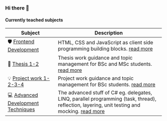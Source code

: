 ### Hi there 👋

#### Currently teached subjects
| Subject | Description |
| -- | -- |
| 🛡️ [Frontend Development]() | HTML, CSS and JavaScript as client side programming building blocks. [read more](https://nik.siposm.hu/kf)
| 📕 [Thesis 1-2](https://github.com/siposm/oktatas-szakd-docs) | Thesis work guidance and topic management for BSc and MSc students. [read more](https://nik.siposm.hu/szakd)
| 💡 [Project work 1-2-3-4](https://github.com/siposm/oktatas-projm-docs) | Project work guidance and topic management for BSc students. [read more](https://nik.siposm.hu/projm)
| 💻 [Advanced Development Techniques](https://github.com/siposm/oktatas-hft) | The advanced stuff of C# eg. delegates, LINQ, parallel programming (task, thread), reflection, layering, unit testing and mocking. [read more](https://nik.siposm.hu/hft-minfo)
